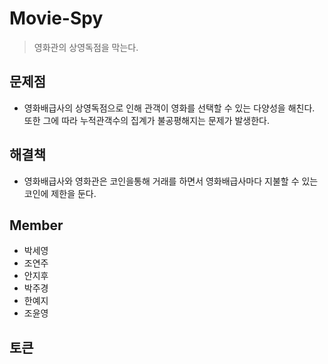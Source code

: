# Movie-Spy
>영화관의 상영독점을 막는다.
## 문제점
- 영화배급사의 상영독점으로 인해 관객이 영화를 선택할 수 있는 다양성을 해친다. 또한 그에 따라 누적관객수의 집계가 불공평해지는 문제가 발생한다.
## 해결책
- 영화배급사와 영화관은 코인을통해 거래를 하면서 영화배급사마다 지불할 수 있는 코인에 제한을 둔다.
## Member
- 박세영
- 조연주
- 안지후
- 박주경
- 한예지
- 조윤영
## 토큰 
